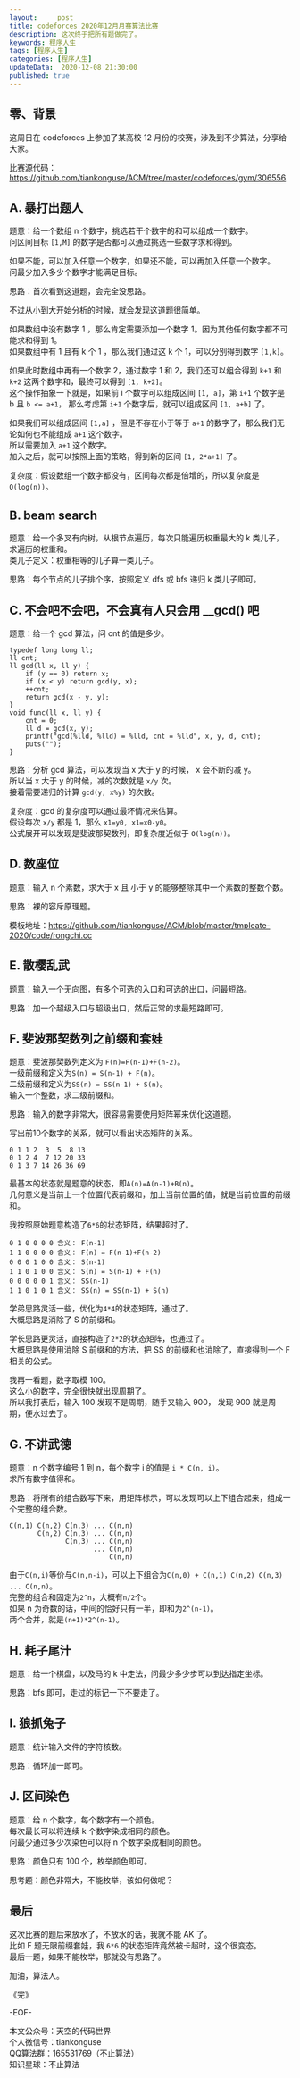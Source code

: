 ```yaml
---   
layout:     post  
title: codeforces 2020年12月月赛算法比赛  
description: 这次终于把所有题做完了。   
keywords: 程序人生  
tags: [程序人生]    
categories: [程序人生]  
updateData:  2020-12-08 21:30:00  
published: true  
---  
```



## 零、背景  

这周日在 codeforces 上参加了某高校 12 月份的校赛，涉及到不少算法，分享给大家。  


比赛源代码：https://github.com/tiankonguse/ACM/tree/master/codeforces/gym/306556  


## A. 暴打出题人


题意：给一个数组 n 个数字，挑选若干个数字的和可以组成一个数字。  
问区间目标 `[1,M]` 的数字是否都可以通过挑选一些数字求和得到。  


如果不能，可以加入任意一个数字，如果还不能，可以再加入任意一个数字。  
问最少加入多少个数字才能满足目标。  


思路：首次看到这道题，会完全没思路。  


不过从小到大开始分析的时候，就会发现这道题很简单。  


如果数组中没有数字 1 ，那么肯定需要添加一个数字 1。因为其他任何数字都不可能求和得到 1。  
如果数组中有 1 且有 k 个 1 ，那么我们通过这 k 个 1，可以分别得到数字 `[1,k]`。  


如果此时数组中再有一个数字 2，通过数字 1 和 2，我们还可以组合得到 `k+1` 和 `k+2` 这两个数字和，最终可以得到 `[1, k+2]`。  
这个操作抽象一下就是，如果前 i 个数字可以组成区间 `[1, a]`，第 `i+1` 个数字是 b 且 `b <= a+1`， 那么考虑第 `i+1` 个数字后，就可以组成区间 `[1, a+b]` 了。  


如果我们可以组成区间 `[1,a]` ，但是不存在小于等于 `a+1` 的数字了，那么我们无论如何也不能组成 `a+1` 这个数字。  
所以需要加入 `a+1` 这个数字。  
加入之后，就可以按照上面的策略，得到新的区间 `[1, 2*a+1]` 了。  


复杂度：假设数组一个数字都没有，区间每次都是倍增的，所以复杂度是`O(log(n))`。  


## B. beam search


题意：给一个多叉有向树，从根节点遍历，每次只能遍历权重最大的 k 类儿子，求遍历的权重和。  
类儿子定义：权重相等的儿子算一类儿子。  


思路：每个节点的儿子排个序，按照定义 dfs 或 bfs 递归 k 类儿子即可。  


## C. 不会吧不会吧，不会真有人只会用 __gcd() 吧


题意：给一个 gcd 算法，问 cnt 的值是多少。  


```
typedef long long ll;
ll cnt;
ll gcd(ll x, ll y) {
    if (y == 0) return x;
    if (x < y) return gcd(y, x);
    ++cnt;
    return gcd(x - y, y);
}
void func(ll x, ll y) {
    cnt = 0;
    ll d = gcd(x, y);
    printf("gcd(%lld, %lld) = %lld, cnt = %lld", x, y, d, cnt);
    puts("");
}
```


思路：分析 gcd 算法，可以发现当 x 大于 y 的时候， x 会不断的减 y。  
所以当 x 大于 y 的时候，减的次数就是 `x/y` 次。  
接着需要递归的计算 `gcd(y, x%y)` 的次数。  


复杂度：gcd 的复杂度可以通过最坏情况来估算。  
假设每次 `x/y` 都是 1，那么 `x1=y0, x1=x0-y0`。  
公式展开可以发现是斐波那契数列，即复杂度近似于 `O(log(n))`。  


## D. 数座位

题意：输入 n 个素数，求大于 x 且 小于 y 的能够整除其中一个素数的整数个数。  


思路：裸的容斥原理题。  


模板地址：https://github.com/tiankonguse/ACM/blob/master/tmpleate-2020/code/rongchi.cc  


## E. 散樱乱武


题意：输入一个无向图，有多个可选的入口和可选的出口，问最短路。  


思路：加一个超级入口与超级出口，然后正常的求最短路即可。  


## F. 斐波那契数列之前缀和套娃


题意：斐波那契数列定义为 `F(n)=F(n-1)+F(n-2)`。  
一级前缀和定义为`S(n) = S(n-1) + F(n)`。  
二级前缀和定义为`SS(n) = SS(n-1) + S(n)`。  
输入一个整数，求二级前缀和。  


思路：输入的数字非常大，很容易需要使用矩阵幂来优化这道题。  


写出前10个数字的关系，就可以看出状态矩阵的关系。  


```
0 1 1 2  3  5  8 13
0 1 2 4  7 12 20 33
0 1 3 7 14 26 36 69 
```

最基本的状态就是题意的状态，即`A(n)=A(n-1)+B(n)`。  
几何意义是当前上一个位置代表前缀和，加上当前位置的值，就是当前位置的前缀和。  


我按照原始题意构造了`6*6`的状态矩阵，结果超时了。  


```
0 1 0 0 0 0 含义： F(n-1)
1 1 0 0 0 0 含义： F(n) = F(n-1)+F(n-2)
0 0 0 1 0 0 含义： S(n-1)
1 1 0 1 0 0 含义： S(n) = S(n-1) + F(n)
0 0 0 0 0 1 含义： SS(n-1)
1 1 0 1 0 1 含义： SS(n) = SS(n-1) + S(n)
```

学弟思路灵活一些，优化为`4*4`的状态矩阵，通过了。  
大概思路是消除了 S 的前缀和。  

学长思路更灵活，直接构造了`2*2`的状态矩阵，也通过了。  
大概思路是使用消除 S 前缀和的方法，把 SS 的前缀和也消除了，直接得到一个 F 相关的公式。  


我再一看题，数字取模 100。  
这么小的数字，完全很快就出现周期了。  
所以我打表后，输入 100 发现不是周期，随手又输入 900， 发现 900 就是周期，便水过去了。  


## G. 不讲武德


题意：n 个数字编号 1 到 n，每个数字 i 的值是 `i * C(n, i)`。  
求所有数字值得和。  


思路：将所有的组合数写下来，用矩阵标示，可以发现可以上下组合起来，组成一个完整的组合数。  


```
C(n,1) C(n,2) C(n,3) ... C(n,n)
       C(n,2) C(n,3) ... C(n,n)
              C(n,3) ... C(n,n)
                     ... C(n,n)
                         C(n,n)
```

由于`C(n,i)`等价与`C(n,n-i)`，可以上下组合为`C(n,0) + C(n,1) C(n,2) C(n,3) ... C(n,n)`。  
完整的组合和固定为`2^n`，大概有`n/2`个。  
如果 n 为奇数的话，中间的恰好只有一半，即和为`2^(n-1)`。  
两个合并，就是`(n+1)*2^(n-1)`。  


## H. 耗子尾汁


题意：给一个棋盘，以及马的 k 中走法，问最少多少步可以到达指定坐标。  


思路：bfs 即可，走过的标记一下不要走了。  


## I. 狼抓兔子


题意：统计输入文件的字符核数。  


思路：循环加一即可。  


## J. 区间染色


题意：给 n 个数字，每个数字有一个颜色。  
每次最长可以将连续 k 个数字染成相同的颜色。  
问最少通过多少次染色可以将 n 个数字染成相同的颜色。  


思路：颜色只有 100 个，枚举颜色即可。  


思考题：颜色非常大，不能枚举，该如何做呢？  


## 最后  


这次比赛的题后来放水了，不放水的话，我就不能 AK 了。  
比如 F 题无限前缀套娃，我 `6*6` 的状态矩阵竟然被卡超时，这个很变态。  
最后一题，如果不能枚举，那就没有思路了。  


加油，算法人。  


《完》  


-EOF-  



本文公众号：天空的代码世界  
个人微信号：tiankonguse  
QQ算法群：165531769（不止算法）  
知识星球：不止算法  

